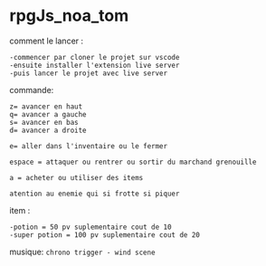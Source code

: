 # rpgJs_noa_tom

comment le lancer :
```
-commencer par cloner le projet sur vscode
-ensuite installer l'extension live server
-puis lancer le projet avec live server
```

commande:
```
z= avancer en haut
q= avancer a gauche
s= avancer en bas
d= avancer a droite

e= aller dans l'inventaire ou le fermer

espace = attaquer ou rentrer ou sortir du marchand grenouille

a = acheter ou utiliser des items

atention au enemie qui si frotte si piquer

```             

item : 
```
-potion = 50 pv suplementaire cout de 10
-super potion = 100 pv suplementaire cout de 20
```

musique: ```chrono trigger - wind scene```
